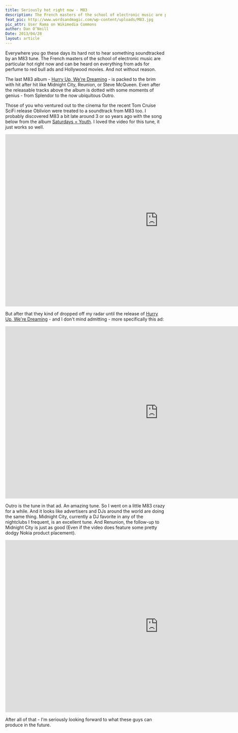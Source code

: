 ```yaml
---
title: Seriously hot right now - M83
description: The French masters of the school of electronic music are particular hot right now and can be heard on everything from ads for perfume to red bull ads and Hollywood movies.
feat_pic: http://www.wordsandmagic.com/wp-content/uploads/M83.jpg
pic_attr: User Rama on Wikimedia Commons
author: Dan O’Neill
Date: 2013/04/28
layout: article
---
```


Everywhere you go these days its hard not to hear something soundtracked by an M83 tune. The French masters of the school of electronic music are particular hot right now and can be heard on everything from ads for perfume to red bull ads and Hollywood movies. And not without reason. 

The last M83 album - [Hurry Up, We're Dreaming](http://en.wikipedia.org/wiki/Hurry_Up,_We%27re_Dreaming) - is packed to the brim with hit after hit like Midnight City, Reunion, or Steve McQueen. Even after the releasable tracks above the album is dotted with some moments of genius - from Splendor to the now ubiquitous Outro. 

Those of you who ventured out to the cinema for the recent Tom Cruise SciFi release Oblivion were treated to a soundtrack from M83 too. I probably discovered M83 a bit late around 3 or so years ago with the song below from the album [Saturdays = Youth](http://en.wikipedia.org/wiki/Saturdays_%3D_Youth). I loved the video for this tune, it just works so well.  

<iframe src="http://player.vimeo.com/video/11312007" height="540" width="960" allowfullscreen="" frameborder="0"></iframe>

But after that they kind of dropped off my radar until the release of [Hurry Up, We're Dreaming](http://en.wikipedia.org/wiki/Hurry_Up,_We%27re_Dreaming) - and I don't mind admitting - more specifically this ad:  

<iframe src="http://www.youtube.com/embed/F9pKUMvN7SU" height="540" width="960" allowfullscreen="" frameborder="0"></iframe>

Outro is the tune in that ad. An amazing tune. So I went on a little M83 crazy for a while. And it looks like advertisers and DJs around the world are doing the same thing. Midnight City, currently a DJ favorite in any of the nightclubs I frequent, is an excellent tune. And Renunion, the follow-up to Midnight City is just as good (Even if the video does feature some pretty dodgy Nokia product placement).  

<iframe src="http://player.vimeo.com/video/43241044?badge=0" height="540" width="960" allowfullscreen="" frameborder="0"></iframe>

After all of that - I'm seriously looking forward to what these guys can produce in the future.
